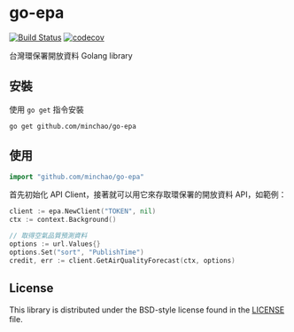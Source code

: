 # go-epa

[![Build Status](https://travis-ci.org/minchao/go-epa.svg?branch=master)](https://travis-ci.org/minchao/go-epa)
[![codecov](https://codecov.io/gh/minchao/go-epa/branch/master/graph/badge.svg)](https://codecov.io/gh/minchao/go-epa)

台灣環保署開放資料 Golang library

## 安裝

使用 `go get` 指令安裝

```
go get github.com/minchao/go-epa
```

## 使用

```go
import "github.com/minchao/go-epa"
```

首先初始化 API Client，接著就可以用它來存取環保署的開放資料 API，如範例：

```go
client := epa.NewClient("TOKEN", nil)
ctx := context.Background()

// 取得空氣品質預測資料
options := url.Values{}
options.Set("sort", "PublishTime")
credit, err := client.GetAirQualityForecast(ctx, options)
```

## License

This library is distributed under the BSD-style license found in the [LICENSE](./LICENSE) file.
